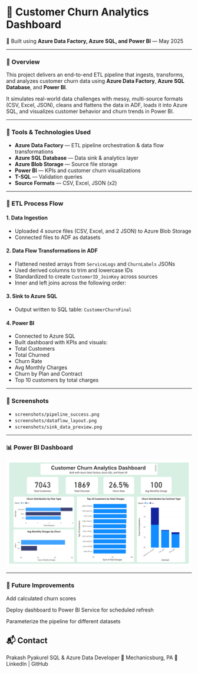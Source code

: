# 🧮 Customer Churn Analytics Dashboard  
📌 Built using **Azure Data Factory, Azure SQL, and Power BI** — May 2025

---

### 📝 Overview

This project delivers an end-to-end ETL pipeline that ingests, transforms, and analyzes customer churn data using **Azure Data Factory**, **Azure SQL Database**, and **Power BI**.

It simulates real-world data challenges with messy, multi-source formats (CSV, Excel, JSON), cleans and flattens the data in ADF, loads it into Azure SQL, and visualizes customer behavior and churn trends in Power BI.

---

### 🧰 Tools & Technologies Used

- **Azure Data Factory** — ETL pipeline orchestration & data flow transformations  
- **Azure SQL Database** — Data sink & analytics layer  
- **Azure Blob Storage** — Source file storage  
- **Power BI** — KPIs and customer churn visualizations  
- **T-SQL** — Validation queries  
- **Source Formats** — CSV, Excel, JSON (x2)

---

### 🔁 ETL Process Flow

#### 1. Data Ingestion
- Uploaded 4 source files (CSV, Excel, and 2 JSON) to Azure Blob Storage  
- Connected files to ADF as datasets

#### 2. Data Flow Transformations in ADF
- Flattened nested arrays from `ServiceLogs` and `ChurnLabels` JSONs  
- Used derived columns to trim and lowercase IDs  
- Standardized to create `CustomerID_JoinKey` across sources  
- Inner and left joins across the following order:

#### 3. Sink to Azure SQL
- Output written to SQL table: `CustomerChurnFinal`

#### 4. Power BI
- Connected to Azure SQL  
- Built dashboard with KPIs and visuals:
- Total Customers
- Total Churned
- Churn Rate
- Avg Monthly Charges
- Churn by Plan and Contract
- Top 10 customers by total charges

---

### 📸 Screenshots

- `screenshots/pipeline_success.png`
- `screenshots/dataflow_layout.png`
- `screenshots/sink_data_preview.png`

---

### 📊 Power BI Dashboard

![Customer Churn Dashboard](screenshots/CustomerChurnDashboard_Final.png)

---

### 🚀 Future Improvements
Add calculated churn scores

Deploy dashboard to Power BI Service for scheduled refresh

Parameterize the pipeline for different datasets

## 📬 Contact
Prakash Pyakurel
SQL & Azure Data Developer
📍 Mechanicsburg, PA
📧 LinkedIn | GitHub

